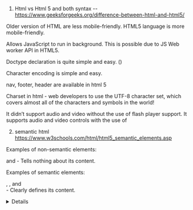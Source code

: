  1. Html vs Html 5 and both syntax -- https://www.geeksforgeeks.org/difference-between-html-and-html5/

Older version of HTML are less mobile-friendly.	HTML5 language is more mobile-friendly.

Allows JavaScript to run in background. This is possible due to JS Web worker API in HTML5.

Doctype declaration is quite simple and easy. (<!DOCTYPE html><html></html>)

Character encoding is simple and easy.

nav, footer, header are available in html 5

Charset in html - web developers to use the UTF-8 character set, which covers almost all of the characters and symbols in the world!

It didn’t support audio and video without the use of flash player support.
It supports audio and video controls with the use of <audio> and <video> tags.
It uses cookies to store temporary data.	It uses SQL databases and application cache to store offline data.
Does not allow JavaScript to run in browser.	Allows JavaScript to run in background. This is possible due to JS Web worker API in HTML5.
Vector graphics is possible in HTML with the help of various technologies such as VML, Silver-light, Flash, etc.	Vector graphics is additionally an integral a part of HTML5 like SVG and canvas.
It does not allow drag and drop effects.	It allows drag and drop effects.
Not possible to draw shapes like circle, rectangle, triangle etc.	HTML5 allows to draw shapes like circle, rectangle, triangle etc.
It works with all old browsers.	It supported by all new browser like Firefox, Mozilla, Chrome, Safari, etc.
Older version of HTML are less mobile-friendly.	HTML5 language is more mobile-friendly.
Doctype declaration is too long and complicated.	Doctype declaration is quite simple and easy.
Elements like nav, header were not present.	New element for web structure like nav, header, footer etc.
Character encoding is long and complicated.	Character encoding is simple and easy.
It is almost impossible to get true GeoLocation of user with the help of browser.	One can track the GeoLocation of a user easily by using JS GeoLocation API.
It can not handle inaccurate syntax.	It is capable of handling inaccurate syntax.
Attributes like charset, async and ping are absent in HTML.	Attributes of charset, async and ping are a part of HTML 5.

2. semantic html  https://www.w3schools.com/html/html5_semantic_elements.asp

Examples of non-semantic elements: <div> and <span> - Tells nothing about its content.

Examples of semantic elements: <form>, <table>, and <article> - Clearly defines its content.

<article>
<aside>
<details>
<figcaption>
<figure>
<footer>
<header>
<main>
<mark>
<nav>
<section>
<summary>
<time>


5. pseudo classes   https://www.w3schools.com/css/css_pseudo_classes.asp

Style an element when a user mouses over it - Hover, active
Style visited and unvisited links differently - visited, link (Unvisited)
Style an element when it gets focus - focus

6. is there padding in span tag and how to apply padding in span and span is inline block or inline  - answer as inline

vertical margin will not work for span . because it is inline element ( vertial margin not work in inline) - ref: https://stackoverflow.com/questions/11700985/margin-top-not-working-for-span-element

block, inline block, inline - https://www.w3schools.com/css/tryit.asp?filename=trycss_inline-block_span1

inline - it can't apply width and height and always start with same line
block - new line and it applied width and height

https://css-tricks.com/css-modules-part-1-need/

7. css vs css 3 https://www.onlineinterviewquestions.com/difference-between-css-and-css3/

#	CSS	                                    CSS3
1	CSS does not supports media queries.	CSS3 supports media queries for responsive web design.
2	Cannot split into varied modules	    Can be easily split into varied modules (This approach is designed to fix the problem of the global scope in CSS.)
3	Does not supported by all new browsers.	CSS3 is supported by all new browsers
4	It has old and standard colors.	        Supports RGBA, HSLA, HSL and gradient colors.

8. position all property or elements  
absolute - It will adjust top left right calulation from outer most parent element (starting from the screen)

relative  - It will adjust the top left right calculation from original position (inner most parent element) .. i mean nearest sibling element

static -  every element has a static position by default, so the element will stick to the normal page flow. So if there is a left/right/top/bottom/z-index set then there will be no effect on that element.

fixed  - it is similar to absolute .. however this value is unaffected by scrolling (Eg: once you scroll applied, it continues to stick to the bottom of the page:)

sticky - the element becomes sticky and remains at a fixed position 50px top of the screen.
 
9. static vs inherit  http://stanford.edu/group/csp/cs03/week5/text6.html 

Inheritance is like inheriting from the base class AND Static belongs to the Class and not Object

Inherit positioning explicitly sets the value to that of the parent (if the parent is position:absolute, the child will be position:absolute; if the parent is position:fixed, the child will be position:fixed).

https://www.yorku.ca/nmw/datt1939f19/week03/css_relVSabsVSfixed.html

10. box model

The CSS box model is a box that wraps around every HTML element. It consists of: margins, borders, padding, and the actual content.

11. box sizing

Here, the full width is 300px(should be have), no matter what! Ref: https://developer.mozilla.org/en-US/docs/Web/CSS/box-sizing
box-sizing: content-box; - If you apply padding/margin to the child element which has content-box. it goes out from the parent element..
in case you want to avoid that child element goes out from parent element box model, apply box-sizing: border-box; instead of  box-sizing: content-box or remove box-sizing: content-box;.

12. angularjs vs angular 2
https://www.monocubed.com/blog/difference-between-angular-and-angularjs/
https://www.ngdevelop.tech/angular/history/

https://www.quora.com/What-are-Angular-8-new-features-and-improvements

angular 12 features: 
 nullish coalescing (??)
 Ivy Everywhere. .
 Implementing stricter type checking for reactive forms.
 Update our e2e testing strategy
 Typescript 4.2
 Deprecating support for IE12

Angular is a platform and framework for building single-page client applications using HTML and TypeScript. Angular is written in TypeScript

13. angular 2 vs 4 vs 7

14. Decorator 
   - It is typescript feature.
   - It will enhance your classes
   So, how does angular compiler that compiles your code and transform it into scripts that is ready to be run in browser? This happens because of decorators. 
   In a simple terms, decorators allows you to attach meta data with the type script class using which angular knows whether that class is a component or directive or module or etc
   If you use decorator (@Component and @NgModule)in class, angular knows whether that class is a component or directive or module or etc.

15. is it possible for building apk in angular - no

16. what is anchor tag

The <a> tag defines a hyperlink, which is used to link from one page to another

#footer {
      clear: both; -->  https://css-tricks.com/almanac/properties/c/clear/ - the element will move down below the floated element || 
	  Do not allow floating elements on the left or the right side of a specified footer element:
}
	

17. transform in css - The transform property applies a 2D or 3D transformation to an element. This property allows you to rotate, scale, move, skew, etc., elements.

18. what is flex in css - can enable to adjust like flexible.

19. How to make one object in centre using design -  display: flex; justify-content: centre;

margin: auto;
width: 70% //

20. angular vs ionic 

21. ionic 3 vs ionic 4

22. what is ionic

23. Ionic is open source sdk for mobile app development on build on angular framework with using css 

Ionic is hybrid app development framework   

create cross platform applications

It can developing the ones deploy across different platform

we often use observables when retrieving data using HTTP.

24. what is pipe in observable - easy to read ... If you use pipe   , much easy to read. it .. A Pipeable Operator is a function that takes an Observable as its input and returns another Observable
   
   Asynchronous (NO WAITING)does not wait for a task to get finished. It moves to next task.
   
   "This is one way of handling an async request". But what happens when we want to again request to the server for data after the success of the first request? What if we want to make a third request after that successful second request? Horrible!
-------------------------------
   At this point, our code will become messy and less readable. This is called ‘callback hell’. To overcome it, promises came around. They offer a better way of handling an async request t
   hat improves code readability. Let’s understand a bit more.
   
   function dataProducer(){
    return ‘Hi Observable’;
    return ‘Am I understandable?’ // not a executable code.
}

var observable = Rx.Observable.create((observer: any) =>{

   observer.next(‘Hi Observable’);
   observer.next( ‘Am I understandable?’ );

})

observable.subscribe((data)=>{
   console.log(data);    
})

Output :
‘Hi Observable’
‘Am I understandable?’ 

Subscriptions to observables are quite similar to calling a function. 
But where observables are different is in their ability to return multiple values called streams (a stream is a sequence of data over time).

you can say observables are simply a function that are able to give multiple values over time, either synchronously or asynchronously.
https://www.freecodecamp.org/news/what-are-observables-how-they-are-different-from-promises/

Realtime example for promise vs observable - https://www.c-sharpcorner.com/article/what-is-the-difference-between-observable-and-promise-with-example-in-angular-8/

Must read - https://blog.bitsrc.io/promises-vs-observables-674f4bc8ca5e - must check multicast vs unicast
https://www.thinktecture.com/en/angular/promises-vs-observables/

------------------------------------------
Promises are unicast - this is wrong, which means promises will be executed only once, even if we call then() multiple times. (One resolve for multiple then method, next resolve will be happened check example 279)
-------------------------------------------------------
Multicast: check 279 example

Observable (Unicast) vs Subject (Multicast) ? -  Each subscribed Observer owns an independent of the Observable

Let's see an example of observable (What is meant by unicast)

import { Observable } from "rxjs";
 
var i = 1;
var observable = new Observable(observer => {
  try {
    observer.next(i);
	observer.next(i + 1);

    observer.complete();
    i += 1;
  }
  catch (err) {
    observer.error(err);
  }
});
 
var subscriber1 = observable.subscribe({
  next(val) {
    console.log(`Observer1: ` + val);
  }
});
 
var subscriber2 = observable.subscribe({
  next(val) {
    console.log(`Observer2: ` + val);
  }
});
 
// output
Observer1: 1
Observer1: 2
Observer2: 2
Observer2: 3

You can see that in about example I subscribed to the observable "two times but the first subscription does not get the updated value of observable". 
That is each subscribed Observer owns an independent of the Observable. 

---------------------------------------------------------
Let's see an example of observable (What is meant by multicast)

import { Subject } from "rxjs";
var subject = new Subject<number>();
var subscriber1 = subject.subscribe({
  next(value) {
    console.log(`subscriber1: ` + value);
  }
});
subject.next(2);
var subscriber2 = subject.subscribe({
  next(value) {
    console.log(`subscriber2: ` + value);
  }
});
subject.next(3);
// output
// subscriber1: 2
// subscriber1: 3
// subscriber2: 3

In the above example, you can see that each time we update the value of the subject, both subscribers get triggered and execute the 
individual's callback functions.
-----------------------------

below example will clear our doubts:
---------------- 

import { Observable } from 'rxjs';

/********** Promise **************/
const prom = new Promise((resolve, _reject) => {
  //only this value will be resolved
  resolve(1);

  //once value is resolved, that's the end,we can't resolve multiple values, so below resolve() will be ignored
  resolve(2);
  resolve(3);
});

prom.then((value) => {
  console.log('resolved promise value - ', value);
});

prom.then((value) => {
  console.log('resolved promise value - ', value);
});


/************ Observable ***********/
const obs = new Observable((subscriber) => {
  //multiple values can be emitted
  subscriber.next(1);
  subscriber.next(2);
  subscriber.next(3);
  subscriber.next(4);
  setTimeout(() => {
    subscriber.next(5);

  }, 2000)
});

obs.subscribe((value) => {
  console.log('value emitted from obs - ', value);
});

obs.subscribe((value) => {
  console.log('value emitted from obs - ', value);
});

----------------------------------------------------------------------

You could tend to use Observables everywhere.

 The three types of values that an observable can deliver to the subscriber are:
 
 observer.next(‘hii’);//this can be multiple (more than one)

observer.error(‘error occurs’) // this call whenever any error occus.

Observer.complete(‘completion of delivery of all values’) /


Observable handle multiple value over time .. promisc handle single value

**Observables are cancelable
**You can cancel observables by unsubscribing it using the unsubscribe method whereas promises don’t have such a feature.

Best example is Youtube

**Observables provide many operators - There are many operators like map, forEach, filter etc.

25. what is observable - Observable c

26. callack vs promise vs observable vs async await

In callback function is argument itself the function

calling the function within function

promise -> mainly came for deep nesting callback
it is made available in js libraries
cleanly tell then after then calling back every function, 
great for deeper layer of nesting,
it can handle one value, 
you send http request you get response resolve the promise you done

Observable -> 
It is not javascript libraries.
it is made available in Rxjs libraries
it can handle streams of data there you are wrap and observable around the click listener you listen the every new click 
and emit a new value on every new click that's not possible like this with promises

https://itnext.io/javascript-promises-vs-rxjs-observables-de5309583ca2#aebe

27. what is http -   It was designed for communication between web browsers and web servers and application-layer protocol for transmitting hypermedia documents, such as HTML

28. how to link css file in html 
 <link> element to link to an external CSS file
 To use an external style sheet, add a link to it in the <head> section of each HTML page:
 <head>
  <link rel="stylesheet" href="styles.css">
</head>


29. classes vs id - 
used to identify one single element in our HTML vs a Class can be used to identify more than one HTML element.
<div id="one">first text for one</div>
<div id="one">second text for one</div>

var ids = document.getElementById('one');
Expand snippet
ids contain only first div element. So even if there are multiple elements with the same id, the document object will return only first match.
https://stackoverflow.com/questions/5611963/can-multiple-different-html-elements-have-the-same-id-if-theyre-different-eleme#:~:text=ids%20contain%20only%20first%20div,will%20return%20only%20first%20match.

30. What is iframes - An HTML iframe is used to display a web page within a web page.

31. angular life cycle hook -  https://codecraft.tv/courses/angular/components/lifecycle-hooks/

ngDoCheck and ngOnChanges should not be implemented together on the same component.
constructor
This is invoked when Angular creates a component or directive by calling new on the class.

ngOnChanges
Remember that ngOnChanges is specific to bound inputs on the component. This means if you don't have any @Input properties on a child, 
ngOnChanges will never get called.  ngOnChanges is specific to @Input properties on a child component.
Invoked every time there is a change in one of th input properties of the component.
When should you use ngOnChanges?
Use ngOnChanges whenever you want to detect changes from a variable decorated by @Input. Remember that only changes from the parent component 
will trigger this function.
ngOnChanges simply adds the benefit of tracking those changes with previous and current value.
More information and demo - https://www.stackchief.com/blog/ngOnChanges%20Example%20%7C%20Angular

ngOnInit
Invoked when given component has been initialized.
This hook is only called once after the first ngOnChanges
executes after data-bound properties are displayed and input properties are set.
ngOnInit() will still execute regardless of whether or not implements OnInit is included in the class definition.
	
When should you use ngOnInit?
Use ngOnInit() whenever you want to execute code when the component is FIRST initialized. Remember that ngOnInit() only fires once after data-bound properties 
are set. This means ngOnInit() will execute if you refresh your browser or first initialize a component but not when other events occur.

ngDoCheck
Invoked when the change detector of the given component is invoked. It allows us to implement our own change detection algorithm for the given component.
ngDoCheck() is called whenever change detection is run.


ngAfterContentInit
Invoked after Angular performs any content projection into the component’s view 

ngAfterContentChecked
Invoked each time the content of the given component has been checked by the change detection mechanism of Angular.
In the above example, ngAfterContentChecked() gets called after ngDoCheck. 
ngAfterContentChecked() will also get called anytime the clickMe() function is triggered.

ngAfterContentChecked can be useful if you want to implement additional initialization tasks after 
Angular has fully initialized the component/directive's content.

ngAfterViewInit
Invoked when the component’s view has been fully initialized.
ngAfterViewInit() is called after all child components are initialized and checked.
ngAfterViewInit is useful when you want to call a lifecycle hook after all child components have been initialized and checked.

ngAfterViewChecked
Invoked each time the view of the given component has been checked by the change detection mechanism of Angular.
ngAfterViewChecked() is called after every subsequent ngAfterContentChecked.
ngAfterViewChecked is useful when you want to call a lifecycle hook after all child components have been initialized and checked.


ngOnDestroy
This method will be invoked just before Angular destroys the component.
Use this hook to unsubscribe observables and detach event handlers to avoid memory leaks.

32. how many ways to share the data in angular - 

service - no relational component
router state - 9 ways to share - https://www.turing.com/kb/9-ways-to-pass-through-angular-routerstate
@input and @output - relational component
@ViewChild
localstorage
session storage
indexedDb

33. tell me about ur project

34. after before in css -  pseudo elements
before -Insert some text before the content of each <p> element
after -Insert some text after the content of each <p> element

35. npm start vs ng serve
npm start - npm start will run ng serve.
npm start will run whatever you have defined for the start command of the scripts object in your package.json file.

package.json - inside has script object, root directory and dependencies information like that versions, devDependencies, platforms object

angular.json - can configure "workspace configuration" and project-specific configuration defaults for build and development tools provided by the Angular CLI

It has default configuration of environment, build configuration and angular cli command configuration  for example: serve, lint, test, 

36. what is new in angular version and its features - angular 12

37. what is angular 11 features - lazy loading support for named outlet, resolve guards can able to generate in angular cli, updated HMR (Hot Module Replacement) support, automatic inlining of fonts, improved
 reporting and logging while compiling,  ESlint, Typescript 4.0 supported, webpack 5, updated language service with ivy engine,  removed  IE 9, 10 and mobile support completely

If you want to update angular latest version use - ng update @angular/cli @angular/core

38. ng-container vs ngClass vs ng-template vs ng-content

 ng-content is used to display children in a template. https://www.geeksforgeeks.org/ng-content-in-angular/ (Put it in child component and content to be loaded in parent component as your wish for different from each parent)
 ng-template allows you to group some content that is "not rendered directly" but can be used in other places of your template or you code. for eg: <ng-template #loader></ng-template>
 <ng-container> doesn't interfere with styles or layout because Angular doesn't put it in the DOM.
 ng-container is used as a non-rendered container to avoid having to add a span or a div, and

40. object and array inbuild methods -

object methods - for in ( used for iterating the keys) , delete keywords.

array methods - for of (used for iterating the index value), push , pop(The pop() method removes the last element from an array),
 shift() method removes the first array element, unshift() "add"  a new element to an array (at the beginning),

primitive and non-primitive:
Primitive data types: The primitive data types include boolean, number and string.

Non-primitive data types: The non-primitive data types include Objects and Arrays.

The fundamental difference between primitives and non-primitives is that primitives are immutable and non-primitives are mutable.

Primitive - it will compare by values of two variable .. 
For Example: 
var number1 = 5;
var number2 = 5;
number1 === number 2; // true

Non-Primitive - It will compare by reference not values .
var obj1 = { 'cat': 'playful' };
var obj2 = { 'cat': 'playful' };
obj1 === obj2;  // false

var arr1 = [ 1, 2, 3, 4, 5 ]; // 123
var arr2 = [ 1, 2, 3, 4, 5 ]; // memory 124

arr1 === arr2;  // false
******************
Two objects are only strictly equal if they refer to the same underlying object

var obj3 = { 'car' : 'purple' }
var obj4 = obj3;
obj3 === obj4;  // true

******************

var obj1 = {a: 2, b: 3}

obj2 = obj1
obj2.a = 3
console.log(obj1.a) // as 3 becoz , it will stored in same memory location for both variable .. 


let vs var - 

let - it is block scope and let variables are scoped to the immediate enclosing block denoted by { }

'use strict';
var foo = "foo1";
var foo = "foo2"; // No problem, 'foo' is replaced.

let bar = "bar1";
let bar = "bar2"; // SyntaxError: Identifier 'bar' has already been declared


41. how to get ionic storage

what is prototype - All JavaScript objects inherit properties and methods from a prototype.

 https://www.w3schools.com/js/js_object_prototypes.asp
 
 
Lazy loading: 

If you have more feature module in our application and some feature module ""not need for initially"", that time we can use lazy loading.
a design pattern that loads NgModules as needed. Lazy loading helps keep initial bundle sizes smaller, which in turn helps decrease load times.
Create the feature   with the CLI, using the --route flag.

Achievement - Web socket java print, duplicate tab using jquery

Reducing bundle size check with GTmetrix (65 to 71 for 100%), replacing heavy package into light weigh package, image, lazy loading,

 enough to load viewport data from api - whenever scrolling only .. not singleshot
 dont use nested div .. becoz it will increasing computation for avoiding jarking..
 
 ssr, aot and service worker (not loading,it will loaded immediately per sec) - 
 we can store asset in cache using service worker.
 
 SSR - renders Angular applications on the serve -- https://angular.io/guide/universal

purpose and benefit for ssr:
Performance benefit for our customers
Consistent SEO performance -  angular not done ssr - Servers can do all the hard work so that your user's devices don't have to. The other big winner with this approach is Search Engine Optimization (SEO). 
When search engines crawl your website, all the contents of your page will come in on that first load. SEO works better with SSR
domain as amazon

ngZone - we can run outside and inside angular zone.. we can normally everything run in ngZone.. change detection not detected when using ngZone
If you use third party, It would be run on outside ngZone .. that time we should use ngZOne.. 
NgZone enables us to explicitly run certain code outside Angular's Zone
ngZone donot want to use in our app.. set noop in configuration
mainly for performance
Run this code inside Angular's Zone and perform change detection
    this.zone.run

If you dont want to detect checkdetection when performance asynchronous operation.. you should use ngZone.runOutsideAngular()

If you want run third pardy function inside of ngZone .. you can use  ngZone.run() { 
}


difficulty - overriding angular material class  (mat-tab-header)

View Encapsulation in Angular defines how the styles defined in the template affect the other parts of the application

In Angular, a component's styles can be encapsulated within the component's host element so that they don't affect the rest of the application
ViewCapsulation - it want to reflected with nested or child component.. emulated , none and ShadowDom

Styles in an Angular App, "can be defined at a global level or they can be defined at the component level".

emulated - Style will be scoped to the component. It will be normal component like that

none - 

@Component({
    selector: 'app-root',
    templateUrl: './app.component.html',
    styleUrls: ['./app.component.css'],
    encapsulation: ViewEncapsulation.None
})
export class AppComponent {
    title = 'parent component';
}
you will find h1 style has applied to both components

native (shadowDom) (Both)- parent css class affect to child component also and encapsulation (scoped)

onPush -   Only one time invoked life cycle hook. Since the change detection strategy is updated to OnPush, the component will not refresh/re-render, if the parent component’s property updates.
 In the above code since we do not have any @Input property getting updated, the component will not re-render and this would be more performant.
 
 Use the CheckOnce strategy, meaning that automatic change detection is deactivated until reactivated by setting the strategy to Default (CheckAlways)

 Improve performace by minimizing change detection cycles.
 Component only checked when: 
 1. @Input proerties changes,
 2. Event emits,
 3. A bound Observable emits in the template using async pipe
 
 OnPush change detection instructs Angular to run change detection for a component subtree only when:


 this. errorMessgae = err; // when api call.. so we should convert it to observable and binding that observable using the async pipe..
 It can improve display performance..

 ChangeDetectRef.markForCheck -- after used onpush, 
 
 polling  - thread which is continuous checking  .. it's like web socket 


Flex-layout 

performance - async pipe, trackby , lazyloading, preloading, find with webpack analyzer package, make sharedModule

do you know about preloading strategy? https://blog.bitsrc.io/preloading-strategies-boost-up-angular-app-loading-time-ffb19da63155
 
Loading modules asynchronously in the background is called preloading modules. This technique should be used with lazy loading.

preload applied only within lazy loading feature module.

two types:
 preloadingAllmodule
 customepreloadingmodule  - return func() and of(null)

what is service and directive 

An Angular service is a singleton - which means it is instantiated only ONCE
 If you need to share data between components then you can use a service.
 
 Dependency Injection - @Injectable()  -  allows a class receive dependencies from another class.
 Most of the time in Angular, dependency injection is done by injecting a service class into a component or module class.
 Angular's DI framework provides dependencies to a class upon instantiation. 
 You can use Angular DI to increase flexibility and modularity in your applications.
 Dependency injection is the ability to add the functionality of components at runtime
 
 Dependency injection (DI), is an important application design pattern in which a class asks for dependencies 
 from external sources rather than creating them itself. Angular comes with its own dependency injection framework 
 for resolving dependencies( services or objects that a class needs to perform its function).So you can have your services depend on
 other services throughout your application.
 
directive -
 three types:
structural directive - directives that change the DOM layout by adding and removing DOM elements. *ngIf, *ngFor 
attribute directive - directives that change the appearance or behavior of an element, component, or another directive. 
custom directive or components - directives with a template. This type of directive is the most common directive type.
 Examples - barcode scan directive, debounce directive, disable element directive, 

which will be run first - https://stackoverflow.com/questions/51691628/which-file-runs-first-in-an-angular-4-app-when-i-run-the-app
angular.json -> angular-cli configuration file main.ts -> Angular module bootstrap application file. Set the entry module for your application.
 app.module.ts -> Based upon your entry module, it configures which component will load first from that module and what others dependency modules,
 components, pipes, services.
  
trackBy - Angular re-render only those items that have changed, rather than reloading the entire list of items.

how to delete object's key and get object length? delete keyword and for in with manual count or Object.keys(obj).length

geolocation track - last

---------------------------------------------------------------------------------------------

ecma 6 features - http://es6-features.org/#RegularExpressionStickyMatching - block scope variable (let), string interpolation ( `${a}`), const, set, 
spread operator - // used for clone the values
rest operator -   Rest parameter syntax will create an array from an indefinite number of values
function f (x, y, ...a) {
    return (x + y) * a.length (as changed array ["hello", true, 7])
}
f(1, 2, "hello", true, 7) === 9 ,  spread operator - var other = [ 1, 2, ...params ] like clone , for of, promise, arrow function, export import.

If you want to merge multiple argument into an array use 'Rest Operator' like below,

const toArray = (...arg) => {
  return arg
}

-------------------

destructing: Destructuring is used to create varibles from array items or object properties
Which is used to create variable of each and every index items in the array 

[a, b, ...rest] = [10, 20, 30, 40, 50]; If type is array, it will be creating as array
[a, b, ...rest] = [10, 20, 30, 40, 50];


and also used for destructuring the properties of the object or the element of the array
 ({a, b, ...rest} = {a: 10, b: 20, c: 30, d: 40});
console.log(a); // 10
console.log(b); // 20
console.log(rest); // {c: 30, d: 40} If type is object, it will be creating as object

IF YOU WANT MORE INFORMATION ABOUT SPEAD OPEATOR GO TO LAST
------------------------------------------------------------------------------------------
ngRx -NgRx is a framework for building reactive applications in Angular. GO TO BELOW

whole application is stored in an object tree within a single store.

Boostrap 3 vs boostrap 4 and tell me class of the boostrap -  justify-content-centre, row , col
boostrap 4 - xl is avaiable in b4 only, rem (used for font-size), scss support

how to order the one object(content) in html (ans : order in flex) parent:{display: flex;} child: {order: 3}

typescript api call - In order to make the API call, we will use the browsers fetch API, which returns a Promise type. - fetch('/users.json')
                // the JSON body is taken from the response
                .then(res => res.json())

typescript 2.1 features

how to set object type in a variable - using interface

how to set array type in a variable - Array<number> (Generic array type), number[], hero[],  Observable<Hero[]>

viewChild
view child - @ViewChild and @ViewChildren decorators in Angular provide access to "child elements in the view DOM" by setting up view queries
View queries are set before the ngAfterViewInit callback is called.
A template reference variable as a string (e.g. query <my-component #cmp></my-component> with @ViewChild('cmp'))
Any provider defined in the child component tree of the current component (e.g. @ViewChild(SomeService) someService: SomeService)
Any provider defined through a string token (e.g. @ViewChild('someToken') someTokenVal: any)
A TemplateRef (e.g. query <ng-template></ng-template> with @ViewChild(TemplateRef) template;)

If you wish to gain access to a DOM element, directive or component from a parent component class then you rely on Angular 7 ViewChild. Read more about Angular 7 ViewChild.

What { static: true } does?
Having static set to true will result in telling angular that we need to get the reference to that target element as soon as the component is created, however this means that
 we are going to get the reference
before our element had a chance to bind the inputs and init it's view.

viewChildren - Use to get the QueryList of elements or directives from the view DOM

https://dev.to/danielpdev/how-to-use-viewchild-decorator-in-angular-9-i0

web worker - A web worker is a JavaScript running in the background, without affecting the performance of the page.

repeated and non-repeated item in the array

function repeatedAndNonRepeatedItemInArr() {
    const a = [3, 6, 1, 6, 8, 3, 9, 2, 5, 2, 8];
    const repeatedNum = a.filter((item, i) => {
        //    console.log(item, i, +(a.indexOf(item) !== i));
        return (a.indexOf(item) !== i)
    });
    // console.log(repeatedNum);
    const nonRepeatedNum = a.filter((item, i) => {
        //    console.log(a.indexOf(item),  a.lastIndexOf(item));
        return (a.indexOf(item) === a.lastIndexOf(item))
    });
    // console.log(nonRepeatedNum);
}
repeatedAndNonRepeatedItemInArr();

duplicate letter count in a string without using predefined function

Webpack:
   it is build automation tool.
   it is doing all the script and style set combine them into bundle and then minimized those bundle
   vendor.bundle - they set all third-party libraries
   Whenever u made any changes in any files like html, script.. webpack automatically refresh 
   your bundle and recompiled your application. 

Routing : 
Routing is a core feature in Angular. This feature is useful in building SPA (Single Page Application) with multiple views
Routing in Angular helps us navigate from one view to another
allows client side navigation and routing between the various components.
if you want to create routing file using angular cli -  use --routing 
--routing=false - it will skip the routing file 
After configuring the routes, the next step is to decide how to navigate
https://www.techiediaries.com/routing-angular-router/

https://stackoverflow.com/questions/45279191/ionic-3-component-vs-page


Utility typechecking - all properties of Type set to some instruction  - partial<type>, readOnly<type>, omit<>, exclude, extract

Subject -  
 Subjects as purely a way to both pull and push values using streams
 A Subject is both an Observable and an Observer that allows values to be multicasted to many Observers
 you can subscribe to a Subject to pull values from its stream
 You can pass data to the subject created using the next() method or you can feed values to the stream by calling the method next()
 send only upcoming value and doesn't hold a value


BehaviourSubject - 
A BehaviorSubject holds one value. When it is subscribed it emits the value immediately;
it will also replay the current value whenever an observer subscribes to it.
Sends one previous value and upcoming values;

BehaviorSubject can be created with initial value: new Rx.BehaviorSubject(1)
You can get current value synchronously by subject.value;
BehaviorSubject is the best for 90% of the cases to store current value comparing to other Subject types;
var subject = new Rx.BehaviorSubject(0); // 0 is the initial value
 subject.next(0);

subject.subscribe({
  next: (v) => console.log('observerA: ' + v)
});
 
subject.next(1);
subject.next(2);
 
subject.subscribe({
  next: (v) => console.log('observerB: ' + v)
});
 
subject.next(3);
console.log('Value async:', subject.value); // Access subject value synchronously
/*
Console output:
observerA: 0
observerA: 1
observerA: 2
observerB: 2
observerA: 3
observerB: 3
Value async: 3

ReplaySubject - Sends all previous values and last values

var subject = new Rx.ReplaySubject(3); // buffer 3 values for new subscribers

subject.subscribe({
  next: (v) => console.log('observerA: ' + v)
});

subject.next(1);
subject.next(2);
subject.next(3);
subject.next(4);

subject.subscribe({
  next: (v) => console.log('observerB: ' + v)
});

subject.next(5);

/*
Console output:
observerA: 1
observerA: 2
observerA: 3
observerA: 4
observerB: 2
observerB: 3
observerB: 4
observerA: 5
observerB: 5

AsyncSubject

Sends one latest value when the stream will close

var subject = new Rx.AsyncSubject();
 
subject.subscribe({
  next: (v) => console.log('observerA: ' + v)
});
 
subject.next(1);
subject.next(2);
subject.next(3);
subject.next(4);
 
subject.subscribe({
  next: (v) => console.log('observerB: ' + v)
});
 
subject.next(5);
subject.complete();
 
/*
Console output:
observerA: 5
observerB: 5


rxjs - RxJS is a library for composing asynchronous and event-based programs by using observable sequences

null is an assigned value. 
It means nothing. 
undefined typically means a variable has been declared but not defined yet

NAN(a)

indexOf(index)

transpiling
	
constructor vs ngOnInit
Constructor is used to create new instance of a class ... 
The ngOnInit is called after the constructor is executed. 
In constructor Angular initializes and resolves all class members so in ngOnInit you can
 initialize work and logic of the component. ngOnInit guarantees that your bindings are
 readily available.
[data binding in angular - 
Event binding allows you to listen for and respond to user actions such as keystrokes, mouse movements, clicks, and touches.
property binding -  Property binding in Angular helps you set values for properties of HTML elements or directives (component). -  Two way data binding , one way binding
 [src] [ngClass] <app-item-detail [childItem]="parentItem"></app-item-detail>


httpclient module

In Angular, a module is a mechanism to group components, directives, pipes and services that are 
related, in such a way that can be combined with other modules to create an application.
sharedModule

camera

div - for dividing the content
 
span - <span> tag is an inline container used to mark up a part of a text, or a part of a document.

for in vs for of 

metadata in html - Metadata is used by browsers (how to display content or reload page), search engines (keywords), 

metadata in angular - metadata is the information of the class behaviour
 
JavaScript 
Whatever code is written in JavaScript can be converted to TypeScript by changing the extension from .js to .ts. 
Typescript?
TypeScript Code is converted into Plain JavaScript Code
TypeScript code can be run on any browser, devices or in any operating system. TypeScipt is not specific to any Virtual-machine etc
TypeScript supports JS libraries

JavaScript vs TypeScipt
TypesScript is known as Object oriented programming language whereas JavaScript is a scripting language.
TypeScript has a feature known as Static typing but JavaScript does not have this feature.
TypeScript gives support for modules whereas JavaScript does not support modules.
TypeScript has Interface but JavaScript does not have Interface.
finally typescript transpile into javascript
 TypeScript compiler can compile the .ts files into ES3,ES4 and ES5 also.

Is there multiple inherentence in ts? Using interface it will possible - https://codeburst.io/multiple-inheritance-with-typescript-mixins-d92d01198907

How to do method overloading in ts? 

What is Async and await?  https://javascript.info/async-await

Services workers in angular?  - turning an application into a Progressive Web App (also known as a PWA). it is supports PWA
a service worker is a script that runs in the web browser and manages caching for an application.
it make our web application downloadable and installable, just like a native mobile application.

Ngif vs hidden directive? 

ngIf will comment out the data if the expression is false. This way the data are not even loaded, causing HTML to load faster.

[hidden] will load the data and mark them with the hidden HTML attribute. This way data are loaded even if they are not visible.

display:none vs *ngIf="false" ?

display:none - DOM elements will be exists still once you applied display: none and It is hidden and takes no space.

*ngIf="false" - DOM elements won't be exists.

Is nice to use JQuery in Angular?

reactive form vs template-driven form: https://www.pluralsight.com/guides/difference-between-template-driven-and-reactive-forms-angular

Template-driven forms make use of the "FormsModule", while reactive forms are based on "ReactiveFormsModule".
Template-driven forms are asynchronous in nature, whereas Reactive forms are mostly synchronous.
In a template-driven approach, most of the logic is driven from the template, whereas in reactive-driven approach, 
the logic resides mainly in the component or typescript code. Let us get started by generating a component and then we'll update our form code.
reactiveforms everything performs in ts only

EsLint - ESLint is a JavaScript linter that enables you to enforce a set of style, formatting, and coding standards for your codebase

array.some - it will return boolean .. while first index iterating, value return as true. then not iterating next one .. looping stopped automatically

change detection - 

https://coryrylan.com/blog/angular-multiple-http-requests-with-rxjs

forkJoin - The forkJoin() operator allows us to "take a list of Observables and execute them in "parallel"".
 Once every Observable in the list emits a value, the forkJoin will emit a single Observable value containing a 
 list of all the resolved values from the Observables in the list.
 
MergeMap - This creates a nested Observable in an Observable. 
we use the mergeMap also known as flatMap to map/iterate over the Observable values
 

https://ultimatecourses.com/blog/intro-to-angular-http-interceptors
interceptor -  Interceptors allow us to intercept incoming or outgoing HTTP requests using the HttpClient

    { provide: HTTP_INTERCEPTORS, useClass: MyInterceptor, multi: true }
	HttpInterceptor interface
	
	next.handle

Handling HTTP Headers - we can call the clone method to modify the request object and return a new copy - httpRequest.clone({ setHeaders: { API_KEY } }).
HTTP Response Formatting
HTTP Error Handling - RetryInterceptor

life cycle hooks

decorator -  @Injectable() for service

sharing components - it is used for sharing directive componet, pipe over another component

commonModule - It imports the CommonModule because the module's component needs common directives.

coremodule - payment service, alertservice, loader service


sharing data

viewChild




dependency injection

token in application -  Your Angular app can talk to a backend that produces a token. The Angular app can then pass that token in an Authorization header to the backend to prove 
they’re authenticated. The backend should verify the JWT and grant access based on its validity.

it is for authentication purpose .. will make fully private route..
passing token into header .. generated from backend

behaviourSubject

transpilation typescript

directives

rxjs operators 

observable

subject

data binding

interpolation

pipe

custom pipe in angular - image pipe, search pipe, multi language pipe

ngContainer

ngContent

ngTemplate

Bootrapping component in angular - Every application has at least one Angular module, 
the root module that you bootstrap to launch the application is called as bootstrapping module
it can able to see in main.ts

AOT - Faster rendering With AOT, the browser downloads a pre-compiled version of the application. it can render the application immediately,
 without waiting to compile the app first
 
ng serve --aot

just-in-time (JIT) compiler. - 
JIT vs AOT:
slower than aot .. need to compile the application when the running the application first time.
it download the compiler and comiple the application before the displaying   AOT : it doesn't want to download the compiler already compiles the code when building the application
aot :half of the bundle size willbe reduce compare to jit

JIT: ng serve , ng build            AOT: ng serve --aot, ng build --aot, ng build --produces



scss vs sass -
https://dev.to/timothyrobards/the-main-features-of-sass-47k2
https://epsi-rns.gitlab.io/frontend/2019/06/21/sass-loop-spacing-class/
SaSS dont need parenthesis and semicolon but SCSS need parenthesis(Bracket{})
SCSS is full of advanced features.

@import "framework/bootstrap";
SASS allows us to use nested syntax

Scss has variable support using $ symbol
Instead of repeating #ff0000 many times in your CSS file, in SCSS, we can just set $red: #ff0000 once and use it as many times as we want.
SASS adds the feature of @import which lets you import your customized SCSS files.Example:@import "my theme";
can enable to perform inheritance using @extend
You might be familiar with the reference symbol, which allows you to reference a parent element as such: 
.block { 
  &.red { 
      color: red;
  }
  Partials nesting . inside .
  Interpolation
  @content directive
  
@mixin directive lets you create CSS code that is to be "reused throughout" the website.
Mixins accept arguments.

@mixin bordered($color, $width) {
  border: $width solid $color;
}
The @include directive is used to include a mixin.
.myArticle {
  @include bordered(blue, 1px);  // Call mixin with two values
}

.myNotes {
  @include bordered(red, 2px); // Call mixin with two values
}
@extend is used in SASS to inherit(share) the properties from one selector to another.
The @extend directive is useful if you have almost identically styled elements that only differ in some small details
.button-basic  {
  border: none;
  padding: 15px 30px;
  text-align: center;
  font-size: 16px;
  cursor: pointer;
}

.button-report  {
  @extend .button-basic;
  background-color: red;
}

angular material - dialog box

how to override angular material classes - ng-deep

what are the things required for responsive design?

text align right vs float right

encapsulation

:host

how to add third party package in your application -

:host - The use of the special _nghost-c0 will ensure that those styles are scope only to the app-root element, because app-root gets added that property at runtime:

:host  - this is used for specific selector (<app-heroes>) style alone .. it can applied for all the elements (all the inputs inside the components( <app-heroes>))

--------

Scss compare to css what are the advanced features there? -

class 1 has some set of style .. i want to recreate those set of styles in class 2 - https://stackoverflow.com/questions/9560170/including-another-class-in-scss
use @extend or @mixin @include
what are the simple things for creating responsive web page 

text-align: left vs float: left

we have two divs .. one has content and another with image

for desktop need to align text in the left side and image in the right side
for mobile view, image at the top and text will be below to the image - flex-direction: reverse

how to share data between two component which is the non-relation to each other .. how to achieve this

have you implemented routing in your application?

some router we will used forRoot and some we will used forChild .. when will used forChild and forRoot
forRoot creates a module that contains all the directives, the given routes, and the router service itself. forChild creates a module that contains all the directives and 
the given routes, but does not include the router service.

how will you pass the data and how will retrieve the data in routing - 4 ways

using routes array "data" property like path component, get activatedroute.data 

set routerLink or this.router.navigate(['form', '0001']), and get ActivatedRoute.params

set query params , get ActivatedRoute.queryParams



how to use one same component in two module - sharedModule

In the template, product list - need to check whether the product is available or not 

have to used any custom directive 

have to used any custom pipe

when trying to fetch the data to server with endpoint without subscribe --  Is it possible?

how to include third party libraries in application

Have you used jquery in applicaion

Have you used rxjs operators?

How to override angular material dialog content -  ngdeep

unit testing service - stub 


cdk in angular - The Component Dev Kit (CDK) is a set of behavior primitives for building UI components. 
Accessibility. Utilities for screen readers, focus and more. Bidirectionality. Utilities to respond to changes in LTR/RTL layout direction

how to make responsive using boostrap - 
basic setup:

 <meta name=”viewport” content=”width=device-width, initial-scale=1.0">  media queries

 
  - meta tag that tells the browser to set the width of the website according to the device width
  - It also set scaling to 1 which equates to default website
  we tell the browser that we are going to build a responsive website
 
  link Bootstrap libraries:
  install boostrap using npm i boostrap --save
  <link rel=”stylesheet” href=”css/bootstrap.css”>
<link rel=”stylesheet” href=”css/bootstrap-responsive.css”> or set the path in styles of the script in angular.json
  
  
  How to make responsive website using angular material
  Angular Material all layout - https://material.io/design/layout/responsive-layout-grid.html#whiteframes
  
   BreakpointObserver utility of the Layout package   
   mat-grid-list is a two-dimensional list view that arranges cells into grid-based layout
   
   For Normal Html Css responsive:
   viewport setup 
   media queries
   
   
   there are two type of layout available in bootstrap.
   1.Fluid Layout (.container-fluid) - Fluid layout has 100% width.
   2.Fixed Layout (.container) - its means max-width changes at each breakpoint - Fluid layout continuously resizes 
   as you change the width of your window/browser by any amount, leaving no extra empty space on the sides ever Hence it is named as “fluid layout”.
   
// Extra small devices (portrait phones, less than 576px)
// No media query since this is the default in Bootstrap

// Small devices (landscape phones, 576px and up)   
@media (min-width: 576px) { ... }

// Medium devices (tablets, 768px and up)
@media (min-width: 768px) { ... }

// Large devices (desktops, 992px and up)
@media (min-width: 992px) { ... }

// Extra large devices (large desktops, 1200px and up)
@media (min-width: 1200px) { ... }
  
  5)What function you can use to wrap a page content
container

6)grid system in Bootstrap:
By using the grid system, we can make up to 12 columns across a page. 

There are different classes that have been defined for this for the UI purpose.
8)css box model
9)css position
10)pseudo classes
11)pseudo elaments
12)block level elements - div tag main tag table tag footer tag
13)inline elements - span label input 
14)semantic elements - 
15)non semantic elements
16)how css can add: using link tag
Inline style - by using the style attribute inside HTML elements.
Internal - by using a <style> element in the <head> section.
External - by using a <link> element to link to an external CSS file.
17)life cycle hooks
18)decorator
19)attributes
20)behaviour subject
21)observable
22)diff b/w observable and promise
23)reactive form and template driven form
24)ng-template
25)ng-container
26)ng-content
27)diff b/w JS and Angular
28)Authguard and its types 
There are five different types of guards 

CanActivate - a CanActivate guard that prevents unauthorized users from accessing the admin feature area.
CanActivateChild - You can also protect child routes with the CanActivateChild guard
                   it runs before any child route is activated.
CanDeactivate - handling unsaved changes
CanLoad- The canActivate guard still allows the component for a given route to be activated (but not navigated to).
              If we wanted to prevent activation altogether, we could use the canLoad guard.
			  
            PreloadAllModules strategy does not preload some couple of feature which is protected by a canLoad is blocked it.
			
			The CanLoad Guard prevents the loading of the Lazy Loaded Module. We generally use this guard when we do not want to unauthorized user to 
			navigate to any of the routes of the module and also stop then even see the source code of the module.

            The Angular provides canActivate Guard, which prevents unauthorized user from accessing the route. But it does not stop the module from being 
			downloaded. The user can use the chrome developer console to see the source code. The CanLoad Guard prevents the module from being downloaded.

			Actually,CanLoad protects a module to be loaded but once module is loaded then CanLoad guard will do nothing. 
			Suppose we have protected a module loading using CanLoad guard for unauthenticated user. When user is logged-in then that module will be applicable 
			to be loaded and we will be able to navigate children paths configured by that module. But when user is logged-out, still user will be able to 
			navigate those children paths because module is already loaded. In this case if we want to protect children paths from unauthorized users, 
			we also need to use CanActivate guard.
	need to read once - https://stackoverflow.com/questions/42026045/difference-between-angulars-canload-and-canactivate#:~:text=The%20CanLoad%20Guard%20prevents%20the,source%20code%20of%20the%20module.
Resolver  - Resolver acts like middleware, which can be executed before a component is loaded
			Resolve guard is used in the scenario when we want to ensure whether there is data available or not before navigating to any route. 
			If there is no data then it has no meaning to navigate there. It means we have to resolve data before navigating to that route.
			
29)lazy loading
30)service
31)how many ways we can share data between components
32)interceptor
33)viewchild
34)routing
35)load children
36)data binding
37)angular 11 features
38)diff b/w components and directives
39)component in angular
40)diff b/w hostlistener and hostbinding 
@HostListener() function decorator allows you to handle events of the host element in the directive class.
@HostBinding() function decorator allows you to set the properties of the host element from the directive class.
@HostBinding('style.border') border: string;
@HostListener('mouseover') onMouseOver() {
    this.border = '5px solid green';
}
41)angular.json
project-specific configuration defaults for build and development tools provided by the Angular CLI.
42)package.json
Package.json file take care of all those dependencies and the modules need by your project.
for versioning your app as this file give information to npm that allows it to identify the project as well as handle the project’s dependencies.
43)self intro
44)about current project

reactive forms vs template-driven forms

ng update 

router outlet - used to display the dynamic component view
router links - used to navigate one component to another using component path

Wildcard route - does not match any route while routing , angular goes to wild route . it is path as '**'
Eg: pagenot found

Angular Ivy is a new rendering engine for Angular. You can choose to opt in a preview version of Ivy from Angular version 9.
Generated code that is easier to read and debug at runtime
Faster re-build time
Improved payload size
Improved template type checking


TestBed is an api for writing unit tests for Angular applications
 easier way to create components, handle injection, test asynchronous behaviour and interact with our application.	
	
Protractor is an end-to-end test framework for Angular

FormBuilder is used for easily creating instances of a FormControl, FormGroup, or FormArray

Visited	ng-touched	ng-untouched
Value has changed	ng-dirty	ng-pristine
Value is valid	ng-valid	ng-invalid

this.myform.reset();

How do you get the current route?   console.log(this.router.url); 

What is the benefit of Automatic Inlining of Fonts?
During compile time, Angular CLI will download and inline the fonts that your application is using \
this performance update speed up the first contentful paint(FCP) and this feature is enabled by default
 in apps built with version 11.
 
 The describe(string, function) function defines what we call a Test Suite, a collection of individual Test Specs.
The it(string, function) function defines an individual Test Spec, this contains one or more Test Expectations.
The expect(actual) expression is what we call an Expectation. In conjunction with a Matcher it describes an expected piece of behaviour in the application.

ngZone

set in ecma6 -  you enable to create object like array with new keyword .. it has some properties similar like array properties.. For example: filter() has() clear()

modelviewController: - pattern which separates an application into three main logical components: the model, the view, and the controller.
Each of these components are built to handle specific development aspects of an application
model -  For example, a Customer object will retrieve the customer information from the database, manipulate it and update it data back to the database or use it to render data.
View - For example, the Customer view will include all the UI components such as text boxes, dropdowns, etc. that the final user interacts with.
Controller - For example, the Customer controller will handle all the interactions and inputs from the Customer View and update the database using the
 Customer Model. The same controller will be used to view the Customer data.

how to performance - 

what are the difficulty facing - (overriding css class - mat-tab-header), 

1000 of data - viewControl - infinityscroll and Virtual Scrolling available in angular cdk and pagination and 

1000 of data rendering directive - repeated directive (used in ngFor for loop the data)

changeDetection

reactive form module benefit

performance 

changeDetection.onPush - only once 

changeDetectionRef.markasChecked

bubbling and capturing 
events “bubble” from the inner element up through parents like a bubble in the water.

capturing - from outer element like start from html body form div

closure -  A function in JavaScript has access to any variables defined in the outer scope.

function outerFunction(arg) {
    var variableInOuterFunction = arg;

    function bar() {
        console.log(variableInOuterFunction); // Access a variable from the outer scope
    }

    // Call the local function to demonstrate that it has access to arg
    bar();
}

outerFunction("hello closure");

fis

how to handle authentication in angular - o-auth, google 

how to set authentication in angular

--------------------------------------------------------------------------------------------------------------------------------

map - creates a new array populated with the results 

filter - return new array with matched values and does not change the original array.

object length

directive

behaviour

module

data sharing

dependency injection

promise and observable 

data binding and types

custom pipe - filtering checks and image pipe and search pipe and multilanguage pipe, check status pipe

dynamic component creation possible for angular - https://netbasal.com/dynamically-creating-components-with-angular-a7346f4a982d
 
state management in angular - https://stackoverflow.com/questions/52471796/what-is-state-management-in-angular-and-why-should-i-use-it

http interceptor 

how can we secure routing in angular - route Guard

runtime exception - A runtime error is an error that occurs during the running of the program .. undefined error, type error ... overcome or handle with try catch
what is prefix in angular.json 


polyfills - deprecated some feature in html and css.. fallback to that one and overcome or resolved that features ..

checkPalindrome - https://www.programiz.com/javascript/examples/palindrome

function checkPalindrome(string) {

    // find the length of a string
    const len = string.length;

    // loop through half of the string
    for (let i = 0; i < len / 2; i++) {

        // check if first and last string are same
        if (string[i] !== string[len - 1 - i]) {
            return 'It is not a palindrome';
        }
    }
    return 'It is a palindrome';
}

// take input
const string = prompt('Enter a string: ');

ngOnChanges

https://update.angular.io/?v=7.0-11.0

	https://regex101.com/r/tQ8yW2/1
	
structure of angular application

---------------------------------------------------------------

Javascript:

 If you want to create a variable in js, use var, let, const

const person = {
name: "Max",
age: 26,
greet: () => {
console.log("Hi , I am " + this.name)
 // name will be undefined because, arrow func inside not global 
 // object use function or bind() or greet() { console.log("Hi , I am " + this.name) } inside of arrow func
 // becoz, it will referring the greet method alone ..not referring person object anymore
}
}

-----------------

arrow function sometimes called as named function 

just one line of code
no function keyword
no return keyword
no curly braces {}

It’s much shorter! 

2. Single parameter
 x => 42  || (x) => 42
 
 In the ES5 example, .bind(this) is required to help pass the this context into the function. Otherwise, by default this would be undefined.
 
 // ES5
var obj = {
  id: 42,
  counter: function counter() {
    setTimeout(function() {
      console.log(this.id);
    }.bind(this), 1000);
  }
};

ES6 arrow functions can’t be bound to a this keyword, so it will lexically go up a scope, and use the value of "this" in the scope in which it was defined.



creating variable to call the function

-------------------

array.map -> not returning old array but able to transform new VALUE AS ANY TYPE with old array 
// modifying data not stored in old pointer address

--------------------

array.push("new") - new element stored in array address .. not created new one.

copiedArray = array.slice() - used to copy(clone) the array 
(New One) Spread operator - [...array] - used to copy the content of the array or object

copiedPerson = {...person} // for your information - person variable as above


-------------------------------------------------------------------------------------------
NGRX:

whole application is stored in an object tree within a single store

When you are building an Angular app usually you have the state (Component) split and handled in multiple services. 
As your app growth keeping track of your state changes starts to get messy and hard to debug and maintain.
 Having a single source of truth resolves this problem since the state is handled only in one object and 
in one place, so debugging or adding changes becomes way easier

By avoiding to update the state from different places

CORE BUILDING:
action : two properties - type payload
reducer :  going to analyze the action (usually using a switch statement) 

Reducers are pure functions accepting two arguments, the previous state and an Action. When an Action 
is dispatched ngrx goes through all the reducers passing as arguments the previous state and the Action, 
in the order that the reducers where created, until it finds a case for that action.
---------__
If an effect gets triggered by dispatching an action is because some side effects are going to happen
 before calling the reducer.
 Then is going to perform a side-effect, usually getting or sending data to an API.
 
Selector -  the state tree can become quite a big object
what if we need to apply some logic to that slice before using the data in the components.
There is where selectors take action.


style isolation - Here is another scenario: how many times did we try to use a third-party component, add it to our application 
just to find out that the component is completely broken due to styling issues?


state management means state data maintained in store..

ngRx store 

action - whatever action for example, login logout and signin action

side effect like a listener 

reducer - it will hold initial value which will be called in .StoreModule.forFeature(stateFeatureName.ACTIVE_APP ( state key), fromActiveApp.reducer),
 EffectsModule.forRoot(effects),
forRoot - called initilly when application launched
forFeature - like lazy loading feature in angular

selector - just for selecting values from state 

Once dispatch with action which is unique key

Ssr -
-----------------------------------------------------

https://www.angularminds.com/blog/article/mvc-vs-mvp-mvvm.html

mvc - one way data binding - ng-model

model - data from REST server, data from local storage, user's data - It typically notifies its observers about any change that has occurred.

view - HTML Representation, CSS rendering, img/audio/video rendering - The view presents the model’s data to the customer/user on which they can perform some actions.
 It communicates with the controller and at times interacts with the model.
 
controller - directive, component, service - It is the decision-maker and exists between the view and the model.
The controller updates the View whenever the model changes.

MVVM - two way binding - [(ngModel)]

model

viewModel  - The ViewModel is ideally a model for the View of the app. 
It is responsible for coordinating the view's interactions with any model classes that are required.
view 

---------------------------------------------------------------

Security:

1. inner html sanitized against cross-site scripting attacks
2. encrypt the local storage data when we are going to store it
3. restrict inspect mode 
4. CSP - (Content Security Policy)
5. XSS attack

how to destroy service -> I will be destroy after angular destroys the module.

Design Pattern?

Unit Testing - 

e2e - 

HTML5 - 

CSS3 & SCSS - 

-------------\\

property binding


ngAfterViewInit - ngAfterViewInit() is called after all child components are initialized and checked.

suppose we want to updated data from child component when we update count value from 0 to 1 by click event in the button, to the parent component where we have viewChildren 
ngAfterViewChecked - we can get child component updated data from parent by viewChildren in the ngAfterViewChecked.

ngAfterViewInit() is called once after ngAfterContentChecked

propety binding

Authentication and authorization 

Authentication verifies the identity of a user or service, and authorization determines their access rights.

Authentication  (Login, Registration) is the process matching the visitor of a web application with the pre-defined set of user identity in the system. In other word, 
it is the process of recognizing the user’s identity. Authentication is very important process in the system with respect to security.
https://www.tutorialspoint.com/angular8/angular8_authentication_and_authorization.htm#:~:text=In%20other%20word%2C%20it%20is,certain%20resource%20in%20the%20system.

Authorization is the process of giving permission to the user to access certain resource in the system.
Only the authenticated user can be "authorised" to access a resource. - auth guard
https://www.bezkoder.com/angular-14-jwt-auth/


HttpRequestInterceptor implements HttpInterceptor. We’re gonna add withCredentials: true to make browser include 
Cookie on the Request header (HttpOnly Cookie).

auth guard

directive vs  pipes

impure and pure pipe 
@Pipe({
  name: 'myPipe',
  pure: false      
})
Impure pipes execute every time angular detects any changes regardless of the change in the input value.

structure (ngIF)and attribute (ngClass, ngStyle) directive

var let const

data shared date btw parent child

mock service

diff btw css vs scss file

reactive and template form

validate.required - reactive form

where you implement rxjs operation in your project? debounceTime, api call, 
----------------------------------------------------------

-------------------------------------------------------------

agile methodology - 
What are the 6 steps in Agile project management?
Project planning. ...
Product roadmap creation. ...
Release planning. ...
Sprint planning. ...
Daily stand-ups. ...
Sprint review and retrospective. 

Grooming is an open discussion between the development team and product owner. The user stories are discussed to help the team gain a better understanding of the functionality that is needed to fulfill a story.

A spike story in Agile is a user story that needs more information so the team can estimate how long the story will take to complete

Product Backlog refinement (Grooming) meeting -  (Stories)

sprint backlog (Tasks)

sprint planning

daily scrum 

sprint review 

sprint retropective - The team reflects on how everything went and then decides what changes they want to make in the next iteration. 
 
Grooming -   Add new user stories based on newly discovered requirements. Remove user stories which are no longer required for the product. Fine-tune estimates of user stories
---------------------------------------------------------------

mock json - 

how you implement routing

angular 14  

lazy loading and explain about how to implement that?

how to implement http service in unit testing?

  httpTestingController = TestBed.get(HttpTestingController);
  afterEach(() => {
    httpTestingController.verify();
  });
  req.flush(mockDog);
  https://levelup.gitconnected.com/test-angular-components-and-services-with-http-mocks-e143d90fa27d

how to get large word in the array?
-------------------------------------------------------------------------------------------------
Longest word - 

Input: "fun&!! time"
Output: time



a.split(' ').reduce((acc, curr) => {
 acc = acc.replace(/[^a-zA-z0-9]/g, ''); 
 curr = curr.replace(/[^a-zA-z0-9]/g, '');  
 return acc.length >= curr.length ? acc : curr;} 
 )
 
 //acc.length >= curr.length - above condition for same words means return first wo   rd from the string
 
First Factorial:
----- ---------

function factorial(n){
  let answer = 1;
  if (n == 0 || n == 1){
    return answer;
  }
  else if(n > 1){
    for(var i = n; i >= 1; i--){
      answer = answer * i;
    }
    return answer;
  }
  else{
    return "number has to be positive."
  }  
}
let n = 4;
answer = factorial(n)
console.log("Factorial of " + n + " : " + answer);
